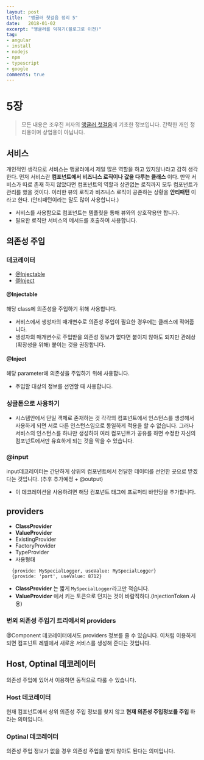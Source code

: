 ```yaml
---
layout: post
title:  "앵귤러 첫걸음 정리 5"
date:   2018-01-02
excerpt: "앵귤러를 익히기(블로그로 이전)"
tag:
- angular
- install
- nodejs
- npm
- typescript
- google
comments: true
---
```


**5장**
===
> 모든 내용은 조우진 저자의 [앵귤러 첫걸음](http://www.hanbit.co.kr/store/books/look.php?p_code=B3348481708)에 기초한 정보입니다. 간략한 개인 정리용이며 상업용이 아닙니다.

## **서비스**
개인적인 생각으로 서비스는 앵귤러에서 제일 많은 역할을 하고 있지않나라고 감히 생각한다. 먼저 서비스란 **컴포넌트에서 비즈니스 로직이나 값을 다루는 클래스** 이다. 만약 서비스가 따로 존재 하지 않았다면 컴포넌트의 역할과 상관없는 로직까지 모두 컴포넌트가 관리를 했을 것이다. 이러한 뷰의 로직과 비즈니스 로직이 공존하는 상황을 **안티패턴** 이라고 한다. (안티패턴이라는 말도 많이 사용합니다.)
  - 서비스를 사용함으로 컴포넌트는 템플릿을 통해 뷰와의 상호작용만 합니다.
  - 필요한 로직만 서비스의 메서드를 호출하여 사용합니다.

## 의존성 주입
### 데코레이터
  - [@Injectable](https://angular.io/api/core/Injectable)
  - [@Inject](https://angular.io/api/core/Inject)

#### @Injectable
해당 class에 의존성을 주입하기 위해 사용합니다.
  - 서비스에서 생성자의 매개변수로 의존성 주입이 필요한 경우에는 클래스에 적어줍니다.
  - 생성자의 매개변수로 주입받을 의존성 정보가 없다면 붙이지 않아도 되지만 관례상(확장성을 위해) 붙이는 것을 권장합니다.

#### @Inject
헤당 parameter에 의존성을 주입하기 위해 사용합니다.
  - 주입할 대상의 정보를 선언할 때 사용합니다.

### 싱글톤으로 사용하기
  - 시스템안에서 단일 객체로 존재하는 것
각각의 컴포넌트에서 인스턴스를 생성해서 사용하게 되면 서로 다른 인스턴스임으로 동일하게 적용을 할 수 없습니다. 그러나 서비스의 인스턴스를 하나만 생성하여 여러 컴포넌트가 공유를 하면 수정한 자신의 컴포넌트에서만 유효하게 되는 것을 막을 수 있습니다.

### @input
input데코레이터는 간단하게 상위의 컴포넌트에서 전달한 데이터를 선언한 곳으로 받겠다는 것입니다. (추후 추가예정 + @output)
  - 이 데코레이션을 사용하려면 해당 컴포넌트 태그에 프로퍼티 바인딩을 추가합니다.

## providers
  - **ClassProvider**
  - **ValueProvider**
  - ExistingProvider
  - FactoryProvider
  - TypeProvider
  - 사용형태

```
  {provide: MySpecialLogger, useValue: MySpecialLogger}
  {provide: 'port', useValue: 8712}
```

  - **ClassProvider** 는 짧게 `MySpecialLogger`라고만 적습니다.
  - **ValueProvider** 에서 키는 토큰으로 던지는 것이 바람직하다.(InjectionToken 사용)

### 번외 의존성 주입기 트리에서의 providers
@Component 데코레이터에서도 providers 정보를 줄 수 있습니다. 이처럼 이용하게 되면 컴포넌트 레벨에서 새로운 서비스를 생성해 준다는 것입니다.

## Host, Optinal 데코레이터
의존성 주입에 있어서 이용하면 동적으로 다룰 수 있습니다.

### Host 데코레이터
현재 컴포넌트에서 상위 의존성 주입 정보를 찾지 않고 **현재 의존성 주입정보를 주입** 하라는 의미입니다.

### Optinal 데코레이터
의존성 주입 정보가 없을 경우 의존성 주입을 받지 않아도 된다는 의미입니다.
